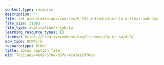 ```yaml
---
content_type: resource
description: ''
file: /ol-ocw-studio-app/courses/8-701-introduction-to-nuclear-and-particle-physics-fall-2020/702c1ae94808570eb5fc4ca3ae9d70da_b5DKpnHXuUU.vtt
file_size: 31863
file_type: application/x-subrip
learning_resource_types: []
license: https://creativecommons.org/licenses/by-nc-sa/4.0/
ocw_type: OCWFile
resourcetype: Other
title: 3play caption file
uid: 702c1ae9-4808-570e-b5fc-4ca3ae9d70da
---
```

